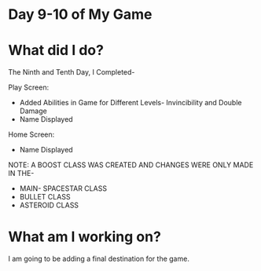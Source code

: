 # Day 9-10 of My Game

# What did I do?

The Ninth and Tenth Day, I Completed-

Play Screen:

* Added Abilities in Game for Different Levels- Invincibility and Double Damage
* Name Displayed

Home Screen:

* Name Displayed

NOTE: A BOOST CLASS WAS CREATED AND CHANGES WERE ONLY MADE IN THE-
* MAIN- SPACESTAR CLASS
* BULLET CLASS
* ASTEROID CLASS

# What am I working on? 

I am going to be adding a final destination for the game.
